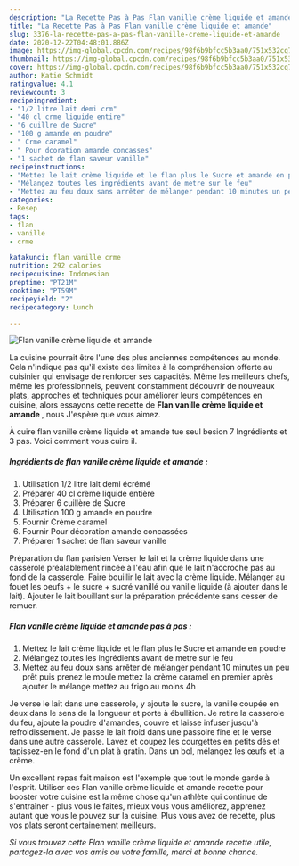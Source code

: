 ```yaml
---
description: "La Recette Pas à Pas Flan vanille crème liquide et amande"
title: "La Recette Pas à Pas Flan vanille crème liquide et amande"
slug: 3376-la-recette-pas-a-pas-flan-vanille-creme-liquide-et-amande
date: 2020-12-22T04:48:01.886Z
image: https://img-global.cpcdn.com/recipes/98f6b9bfcc5b3aa0/751x532cq70/flan-vanille-creme-liquide-et-amande-photo-principale-de-la-recette.jpg
thumbnail: https://img-global.cpcdn.com/recipes/98f6b9bfcc5b3aa0/751x532cq70/flan-vanille-creme-liquide-et-amande-photo-principale-de-la-recette.jpg
cover: https://img-global.cpcdn.com/recipes/98f6b9bfcc5b3aa0/751x532cq70/flan-vanille-creme-liquide-et-amande-photo-principale-de-la-recette.jpg
author: Katie Schmidt
ratingvalue: 4.1
reviewcount: 3
recipeingredient:
- "1/2 litre lait demi crm"
- "40 cl crme liquide entire"
- "6 cuillre de Sucre"
- "100 g amande en poudre"
- " Crme caramel"
- " Pour dcoration amande concasses"
- "1 sachet de flan saveur vanille"
recipeinstructions:
- "Mettez le lait crème liquide et le flan plus le Sucre et amande en poudre"
- "Mélangez toutes les ingrédients avant de metre sur le feu"
- "Mettez au feu doux sans arrêter de mélanger pendant 10 minutes un peu prêt puis prenez le moule mettez la crème caramel en premier après ajouter le mélange mettez au frigo au moins 4h"
categories:
- Resep
tags:
- flan
- vanille
- crme

katakunci: flan vanille crme 
nutrition: 292 calories
recipecuisine: Indonesian
preptime: "PT21M"
cooktime: "PT59M"
recipeyield: "2"
recipecategory: Lunch

---
```



![Flan vanille crème liquide et amande](https://img-global.cpcdn.com/recipes/98f6b9bfcc5b3aa0/751x532cq70/flan-vanille-creme-liquide-et-amande-photo-principale-de-la-recette.jpg)

La cuisine pourrait être l'une des plus anciennes compétences au monde. Cela n'indique pas qu'il existe des limites à la compréhension offerte au cuisinier qui envisage de renforcer ses capacités. Même les meilleurs chefs, même les professionnels, peuvent constamment découvrir de nouveaux plats, approches et techniques pour améliorer leurs compétences en cuisine, alors essayons cette recette de <strong> Flan vanille crème liquide et amande </strong>, nous J'espère que vous aimez.

<!--inarticleads1-->

À cuire flan vanille crème liquide et amande tue seul besion 7 Ingrédients et 3 pas. Voici comment vous cuire il.

##### Ingrédients de flan vanille crème liquide et amande :

1. Utilisation 1/2 litre lait demi écrémé
1. Préparer 40 cl crème liquide entière
1. Préparer 6 cuillère de Sucre
1. Utilisation 100 g amande en poudre
1. Fournir  Crème caramel
1. Fournir  Pour décoration amande concassées
1. Préparer 1 sachet de flan saveur vanille


Préparation du flan parisien Verser le lait et la crème liquide dans une casserole préalablement rincée à l&#39;eau afin que le lait n&#39;accroche pas au fond de la casserole. Faire bouillir le lait avec la crème liquide. Mélanger au fouet les oeufs + le sucre + sucré vanillé ou vanille liquide (à ajouter dans le lait). Ajouter le lait bouillant sur la préparation précédente sans cesser de remuer. 

<!--inarticleads2-->

##### Flan vanille crème liquide et amande pas à pas :

1. Mettez le lait crème liquide et le flan plus le Sucre et amande en poudre
1. Mélangez toutes les ingrédients avant de metre sur le feu
1. Mettez au feu doux sans arrêter de mélanger pendant 10 minutes un peu prêt puis prenez le moule mettez la crème caramel en premier après ajouter le mélange mettez au frigo au moins 4h


Je verse le lait dans une casserole, y ajoute le sucre, la vanille coupée en deux dans le sens de la longueur et porte à ébullition. Je retire la casserole du feu, ajoute la poudre d&#39;amandes, couvre et laisse infuser jusqu&#39;à refroidissement. Je passe le lait froid dans une passoire fine et le verse dans une autre casserole. Lavez et coupez les courgettes en petits dés et tapissez-en le fond d&#39;un plat à gratin. Dans un bol, mélangez les œufs et la crème. 

<!--inarticleads1-->

<p>
Un excellent repas fait maison est l'exemple que tout le monde garde à l'esprit. Utiliser ces Flan vanille crème liquide et amande recette pour booster votre cuisine est la même chose qu'un athlète qui continue de s'entraîner - plus vous le faites, mieux vous vous améliorez, apprenez autant que vous le pouvez sur la cuisine. Plus vous avez de recette, plus vos plats seront certainement meilleurs.
</p>

<p>
<i>Si vous trouvez cette Flan vanille crème liquide et amande recette utile, partagez-la avec vos amis ou votre famille, merci et bonne chance.</i>
</p>
